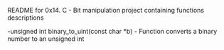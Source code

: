 README for 0x14. C - Bit manipulation project containing functions descriptions

-unsigned int binary_to_uint(const char *b) - Function converts a binary number to an unsigned int
